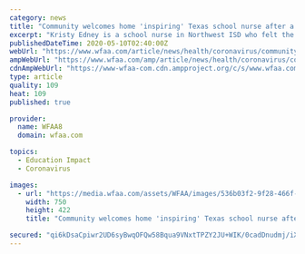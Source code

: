 ```yaml
---
category: news
title: "Community welcomes home 'inspiring' Texas school nurse after a month in NYC treating COVID-19 patients"
excerpt: "Kristy Edney is a school nurse in Northwest ISD who felt the call to New York to help fellow health care workers"
publishedDateTime: 2020-05-10T02:40:00Z
webUrl: "https://www.wfaa.com/article/news/health/coronavirus/community-welcomes-home-inspiring-texas-school-nurse-after-a-month-in-nyc-treating-covid-19-patients/287-8af704a8-348f-4f99-b7d5-d9a0af7dc965"
ampWebUrl: "https://www.wfaa.com/amp/article/news/health/coronavirus/community-welcomes-home-inspiring-texas-school-nurse-after-a-month-in-nyc-treating-covid-19-patients/287-8af704a8-348f-4f99-b7d5-d9a0af7dc965"
cdnAmpWebUrl: "https://www-wfaa-com.cdn.ampproject.org/c/s/www.wfaa.com/amp/article/news/health/coronavirus/community-welcomes-home-inspiring-texas-school-nurse-after-a-month-in-nyc-treating-covid-19-patients/287-8af704a8-348f-4f99-b7d5-d9a0af7dc965"
type: article
quality: 109
heat: 109
published: true

provider:
  name: WFAA8
  domain: wfaa.com

topics:
  - Education Impact
  - Coronavirus

images:
  - url: "https://media.wfaa.com/assets/WFAA/images/536b03f2-9f28-466f-9894-ed0db6acd342/536b03f2-9f28-466f-9894-ed0db6acd342_750x422.jpg"
    width: 750
    height: 422
    title: "Community welcomes home 'inspiring' Texas school nurse after a month in NYC treating COVID-19 patients"

secured: "qi6kDsaCpiwr2UD6syBwqOFQw58Bqua9VNxtTPZY2JU+WIK/0cadDnudmj/iXTHruJLshlIv+oiJHdZ/f19aO2tZO+EJYoa1XnRCNtg5PDSDPuFk6qVxvu5/MUJqwfqjhCw0Wh6Ihs4iexf+cGKZPM5tyrWS+UWWNwmi5nom1VsuA/M+sgHuS21HY3buavP1NU6PzDM9j9e7DDW3oTfpT12nZVtIwRZcNnMQlLgdTxrF7Bt2VvQyUgCArwZvtq6ikxUPxwyzacIMQtmaD5NyvlRHCTFPDwaMDkvioIbaFhf5gCZe4WsGdMsbc7+nw2OX;9uQniGKzmXa51YhR61gAKw=="
---
```


